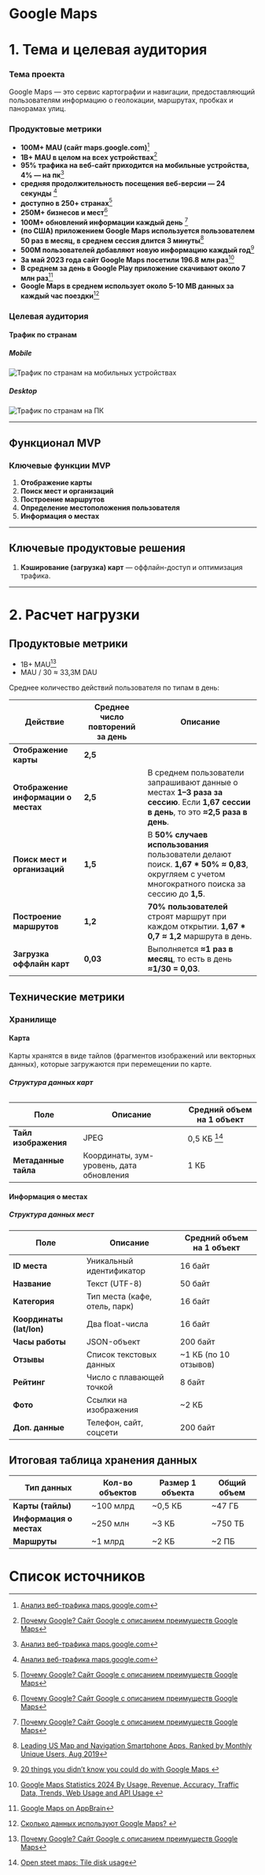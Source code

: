 # Google Maps

# 1. Тема и целевая аудитория

### **Тема проекта**

Google Maps — это сервис картографии и навигации, предоставляющий пользователям информацию о геолокации, маршрутах, пробках и панорамах улиц.

### Продуктовые метрики

-   **100M+ MAU (сайт maps.google.com)**[^1]
-   **1B+ MAU в целом на всех устройствах**[^2]
-   **95% трафика на веб-сайт приходится на мобильные устройства, 4% — на пк**[^1]
-   **средняя продолжительность посещения веб-версии — 24 секунды** [^1]
-   **доступно в 250+ странах**[^2]
-   **250M+ бизнесов и мест**[^2]
-   **100M+ обновлений информации каждый день** [^2]
-   **(по США) приложением Google Maps используется пользователем 50 раз в месяц, в среднем сессия длится 3 минуты**[^3]
-   **500M пользователей добавляют новую информацию каждый год**[^4]
-   **За май 2023 года сайт Google Maps посетили 196.8 млн раз**[^5]
-   **В среднем за день в Google Play приложение скачивают около 7 млн раз**[^6]
-   **Google Maps в среднем использует около 5-10 MB данных за каждый час поездки**[^7]

### **Целевая аудитория**

#### Трафик по странам

##### Mobile

![Трафик по странам на мобильных устройствах](assets/mobile-traffic.png)

##### Desktop

![Трафик по странам на ПК](assets/desktop-traffic.png)

---

## Функционал MVP

### **Ключевые функции MVP**

1. **Отображение карты**
2. **Поиск мест и организаций**
3. **Построение маршрутов**
4. **Определение местоположения пользователя**
5. **Информация о местах**

---

## Ключевые продуктовые решения

1. **Кэширование (загрузка) карт** — оффлайн-доступ и оптимизация трафика.

---

# 2. Расчет нагрузки

## Продуктовые метрики

-   1B+ MAU[^2]
-   MAU / 30 ≈ 33,3M DAU

Среднее количество действий пользователя по типам в день:

| **Действие**                        | **Среднее число повторений за день** | **Описание**                                                                                                                                     |
| ----------------------------------- | ------------------------------------ | ------------------------------------------------------------------------------------------------------------------------------------------------ |
| **Отображение карты**               | **2,5**                              |                                                                                                                                                  |
| **Отображение информации о местах** | **2,5**                              | В среднем пользователи запрашивают данные о местах **1–3 раза за сессию**. Если **1,67 сессии в день**, то это **≈2,5 раза в день**.             |
| **Поиск мест и организаций**        | **1,5**                              | В **50% случаев использования** пользователи делают поиск. **1,67 \* 50% ≈ 0,83**, округляем с учетом многократного поиска за сессию до **1,5**. |
| **Построение маршрутов**            | **1,2**                              | **70% пользователей** строят маршрут при каждом открытии. **1,67 \* 0,7 ≈ 1,2** маршрута в день.                                                 |
| **Загрузка оффлайн карт**           | **0,03**                             | Выполняется **≈1 раз в месяц**, то есть в день **≈1/30 = 0,03**.                                                                                 |

## Технические метрики

### Хранилище

#### Карта

Карты хранятся в виде тайлов (фрагментов изображений или векторных данных), которые загружаются при перемещении по карте.

###### **Структура данных карт**

| Поле                 | Описание                                 | Средний объем на 1 объект |
| -------------------- | ---------------------------------------- | ------------------------- |
| **Тайл изображения** | JPEG                                     | 0,5 КБ [^8]               |
| **Метаданные тайла** | Координаты, зум-уровень, дата обновления | 1 КБ                      |

#### Информация о местах

##### **Структура данных мест**

| Поле                     | Описание                      | Средний объем на 1 объект |
| ------------------------ | ----------------------------- | ------------------------- |
| **ID места**             | Уникальный идентификатор      | 16 байт                   |
| **Название**             | Текст (UTF-8)                 | 50 байт                   |
| **Категория**            | Тип места (кафе, отель, парк) | 16 байт                   |
| **Координаты (lat/lon)** | Два float-числа               | 16 байт                   |
| **Часы работы**          | JSON-объект                   | 200 байт                  |
| **Отзывы**               | Список текстовых данных       | ~1 КБ (по 10 отзывов)     |
| **Рейтинг**              | Число с плавающей точкой      | 8 байт                    |
| **Фото**                 | Ссылки на изображения         | ~2 КБ                     |
| **Доп. данные**          | Телефон, сайт, соцсети        | 200 байт                  |

## **Итоговая таблица хранения данных**

| **Тип данных**          | **Кол-во объектов** | **Размер 1 объекта** | **Общий объем** |
| ----------------------- | ------------------- | -------------------- | --------------- |
| **Карты (тайлы)**       | ~100 млрд           | ~0,5 КБ              | ~47 ГБ          |
| **Информация о местах** | ~250 млн            | ~3 КБ                | ~750 ТБ         |
| **Маршруты**            | ~1 млрд             | ~2 КБ                | ~2 ПБ           |

<!-- ### Сетевой трафик -->

<!-- #### Пиковое потребление в течение суток (в Гбит/с) -->

<!-- | **Тип трафика**           | **Размер 1 запроса (МБ)** | **Число запросов в секунду (RPS) в пике** | **Пиковый трафик (Гбит/с)** |
| ------------------------- | ------------------------- | ----------------------------------------- | --------------------------- |
| **Загрузка карт (тайлы)** | 0,2 МБ                    | (33.3M \* 2,5 \* 10%) / (3\*60) ≈ 0,4 млн | **11,2 Гбит/с**             |
| **Информация о местах**   | 0,05 МБ                   | (33.3M \* 2,5 \* 10%) / (3\*60) ≈ 0,5 млн | **2,8 Гбит/с**              |
| **Поиск мест**            | 0,1 МБ                    | (33.3M \* 1,5 \* 10%) / (3\*60) ≈ 0,3 млн | **3,4 Гбит/с**              |
| **Построение маршрутов**  | 0,15 МБ                   | (33.3M \* 1,2 \* 10%) / (3\*60) ≈ 0,2 млн | **4,1 Гбит/с**              | -->

<!-- #### Суммарный суточный (Гбайт/сутки)

| **Тип трафика**           | **Размер 1 запроса (МБ)** | **Число действий в день** | **Суточный трафик (ПБ)** | **Суточный трафик (ГБ/сутки)** |
| ------------------------- | ------------------------- | ------------------------- | ------------------------ | ------------------------------ |
| **Загрузка карт (тайлы)** | 0,2 МБ                    | 33.3M \* 2,5               | **0,25 ПБ**              | **250 000 ГБ**                 |
| **Информация о местах**   | 0,05 МБ                   | 33.3M \* 2,5               | **0,062 ПБ**             | **62 500 ГБ**                  |
| **Поиск мест**            | 0,1 МБ                    | 33.3M \* 1,5               | **0,075 ПБ**             | **75 000 ГБ**                  |
| **Построение маршрутов**  | 0,15 МБ                   | 33.3M \* 1,2               | **0,09 ПБ**              | **90 000 ГБ**                  | -->

<!-- ### RPS

| **Тип запроса**                | **Число действий в день** | **Среднее RPS (сутки)**    | **Пиковый RPS (10% активных пользователей)** |
| ------------------------------ | ------------------------- | -------------------------- | -------------------------------------------- |
| **Отображение карты**          | 33.3M \* 2,5 = 1,25 млрд  | 1,25B / 86400 ≈ **14 470** | (33.3M _ 2,5 _ 10%) / 180 ≈ **7 млн**        |
| **Запрос информации о местах** | 33.3M \* 2,5 = 1,25 млрд  | 1,25B / 86400 ≈ **14 470** | (33.3M _ 2,5 _ 10%) / 180 ≈ **7 млн**        |
| **Поиск мест**                 | 33.3M \* 1,5 = 750 млн    | 750M / 86400 ≈ **8 680**   | (33.3M _ 1,5 _ 10%) / 180 ≈ **4,2 млн**      |
| **Построение маршрутов**       | 33.3M \* 1,2 = 600 млн    | 600M / 86400 ≈ **6 940**   | (33.3M _ 1,2 _ 10%) / 180 ≈ **3,4 млн**      | -->

# Список источников

[^1]: [Анализ веб-трафика maps.google.com](https://www.similarweb.com/website/maps.google.com/#geography)
[^2]: [Почему Google? Сайт Google с описанием преимуществ Google Maps](https://mapsplatform.google.com/why-google/)
[^3]: [Leading US Map and Navigation Smartphone Apps, Ranked by Monthly Unique Users, Aug 2019](https://www.emarketer.com/chart/234831/leading-us-map-navigation-smartphone-apps-ranked-by-monthly-unique-users-aug-2019)
[^4]:
    [20 things you didn’t know you could do with Google Maps
    ](https://blog.google/products/maps/20-years-google-maps-20-features/)

[^5]:
    [Google Maps Statistics 2024 By Usage, Revenue, Accuracy, Traffic Data, Trends, Web Usage and API Usage
    ](https://www.enterpriseappstoday.com/stats/google-maps-statistics.html#:~:text=Google%20Maps%20website%20had%20a%20record%20number%20of%20visits.%20Google%20Maps%20website%20had%20around%20196.8%20million%20visits%20total%20in%20May%202023.)

[^6]: [Google Maps on AppBrain](https://www.appbrain.com/app/google-maps/com.google.android.apps.maps)
[^7]:
    [Сколько данных используют Google Maps?
    ](https://truely.com/blog/how-much-data-does-google-maps-use#:~:text=with%20Standard%20Mode-,5%2D10%20MB,-Navigation%20with%20Traffic)

[^8]: [Open steet maps: Tile disk usage](https://wiki.openstreetmap.org/wiki/Tile_disk_usage)
